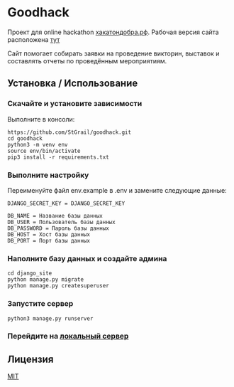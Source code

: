 # Goodhack
Проект для online hackathon [хакатондобра.рф](хакатондобра.рф).
Рабочая версия сайта расположена [тут](https://musora-net.herokuapp.com)

Сайт помогает собирать заявки на проведение викторин, выставок и составлять отчеты по проведённым мероприятиям.

## Установка / Использование 
### Скачайте и установите зависимости
Выполните в консоли:
```
https://github.com/StGrail/goodhack.git
cd goodhack
python3 -m venv env
source env/bin/activate
pip3 install -r requirements.txt
```

### Выполните настройку
Переименуйте файл env.example в .env и замените  следующие данные:
```
DJANGO_SECRET_KEY = DJANGO_SECRET_KEY

DB_NAME = Название базы данных
DB_USER = Пользователь базы данных
DB_PASSWORD = Пароль базы данных
DB_HOST = Хост базы данных
DB_PORT = Порт базы данных
```
### Наполните базу данных и создайте админа
```
cd django_site
python manage.py migrate
python manage.py createsuperuser
```

### Запустите сервер
```
python3 manage.py runserver
```
### Перейдите на [локальный сервер](http://127.0.0.1:8000)

## Лицензия
[MIT](https://choosealicense.com/licenses/mit/)